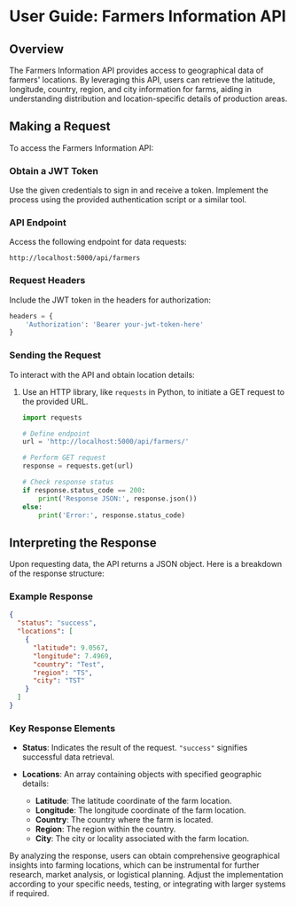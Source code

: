 # User Guide:  Farmers Information API

## Overview

The  Farmers Information API provides access to geographical data of  farmers' locations. By leveraging this API, users can retrieve the latitude, longitude, country, region, and city information for  farms, aiding in understanding distribution and location-specific details of  production areas.

## Making a Request

To access the  Farmers Information API:

### Obtain a JWT Token

Use the given credentials to sign in and receive a token. Implement the process using the provided authentication script or a similar tool.

### API Endpoint

Access the following endpoint for data requests:

```text
http://localhost:5000/api/farmers
```

### Request Headers

Include the JWT token in the headers for authorization:

```python
headers = {
    'Authorization': 'Bearer your-jwt-token-here'
}
```

### Sending the Request

To interact with the API and obtain location details:

1. Use an HTTP library, like `requests` in Python, to initiate a GET request to the provided URL.

   ```python
   import requests

   # Define endpoint
   url = 'http://localhost:5000/api/farmers/'

   # Perform GET request
   response = requests.get(url)

   # Check response status
   if response.status_code == 200:
       print('Response JSON:', response.json())
   else:
       print('Error:', response.status_code)
   ```

## Interpreting the Response

Upon requesting data, the API returns a JSON object. Here is a breakdown of the response structure:

### Example Response

```json
{
  "status": "success",
  "locations": [
    {
      "latitude": 9.0567,
      "longitude": 7.4969,
      "country": "Test",
      "region": "TS",
      "city": "TST"
    }
  ]
}
```

### Key Response Elements

- **Status**: Indicates the result of the request. `"success"` signifies successful data retrieval.

- **Locations**: An array containing objects with specified geographic details:
  - **Latitude**: The latitude coordinate of the  farm location.
  - **Longitude**: The longitude coordinate of the  farm location.
  - **Country**: The country where the  farm is located.
  - **Region**: The region within the country.
  - **City**: The city or locality associated with the farm location.

By analyzing the response, users can obtain comprehensive geographical insights into  farming locations, which can be instrumental for further research, market analysis, or logistical planning. Adjust the implementation according to your specific needs, testing, or integrating with larger systems if required.
